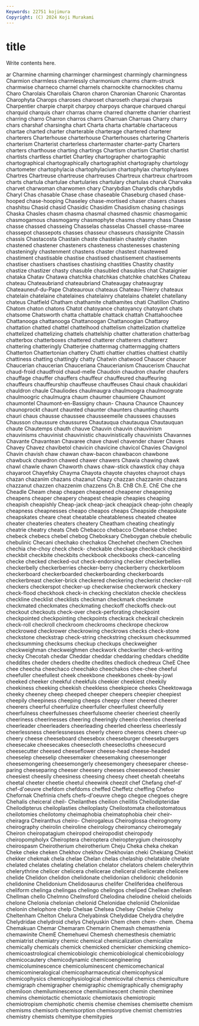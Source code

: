 ```yaml
---
Keywords: 22751 kojimura
Copyright: (C) 2024 Koji Murakami
---
```


# title

Write contents here.



ar Charmine charming charminger charmingest charmingly charmingness Charmion charmless
charmlessly charmonium charms charm-struck charmwise charneco charnel charnels charnockite charnockites
charnu Charo Charolais Charollais Charon charon Charonian Charonic Charontas Charophyta
Charops charoses charoset charoseth charpai charpais Charpentier charpie charpit charpoy
charpoys charque charqued charqui charquid charquis charr charras charre charred
charrette charrier charriest charring charro Charron charros charrs Charruan Charruas
Charry charry chars charshaf charsingha chart Charta charta chartable chartaceous
chartae charted charter charterable charterage chartered charterer charterers Charterhouse charterhouse
Charterhouses chartering Charteris charterism Charterist charterless chartermaster charter-party Charters charters
charthouse charting chartings Chartism chartism Chartist chartist chartists chartless chartlet
Chartley chartographer chartographic chartographical chartographically chartographist chartography chartology chartometer chartophylacia
chartophylacium chartophylax chartophylaxes Chartres Chartreuse chartreuse chartreuses Chartreux chartreux chartroom
charts chartula chartulae chartularies chartulary chartulas charuk Charvaka charvet charwoman
charwomen chary Charybdian Charybdis charybdis Charyl Chas chasable Chase chase
chaseable Chaseburg chased chase-hooped chase-hooping Chaseley chase-mortised chaser chasers chases
chashitsu Chasid chasid Chasidic Chasidim Chasidism chasing chasings Chaska Chasles
chasm chasma chasmal chasmed chasmic chasmogamic chasmogamous chasmogamy chasmophyte chasms
chasmy chass Chasse chasse chassed chasseing Chasselas chasselas Chassell chasse-maree
chassepot chassepots chasses chasseur chasseurs chassignite Chassin chassis Chastacosta Chastain
chaste chastelain chastely chasten chastened chastener chasteners chasteness chastenesses chastening
chasteningly chastenment chastens chaster chastest chasteweed chastiment chastisable chastise chastised
chastisement chastisements chastiser chastisers chastises chastising chastities Chastity chastity chastize
chastizer chasty chasuble chasubled chasubles chat Chataignier chataka Chatav Chatawa
chatchka chatchkas chatchke chatchkes Chateau chateau Chateaubriand chateaubriand Chateaugay chateaugray
Chateauneuf-du-Pape Chateauroux chateaus Chateau-Thierry chateaux chatelain chatelaine chatelaines chatelainry chatelains
chatelet chatellany chateus Chatfield Chatham chathamite chathamites chati Chatillon Chatino
Chatom chaton chatons Chatot chatoyance chatoyancy chatoyant chats chatsome Chatsworth
chatta chattable chattack chattah Chattahoochee Chattanooga chattanooga Chattanoogan Chattanoogian Chattaroy
chattation chatted chattel chattelhood chattelism chattelization chattelize chattelized chattelizing chattels
chattelship chatter chatteration chatterbag chatterbox chatterboxes chattered chatterer chatterers chattererz
chattering chatteringly Chatterjee chattermag chattermagging chatters Chatterton Chattertonian chattery Chatti
chattier chatties chattiest chattily chattiness chatting chattingly chatty Chatwin chatwood
Chaucer chaucer Chaucerian chaucerian Chauceriana Chaucerianism Chaucerism Chauchat chaud-froid chaudfroid
chaud-melle Chaudoin chaudron chaufer chaufers chauffage chauffer chauffers chauffeur chauffeured
chauffeuring chauffeurs chauffeurship chauffeuse chauffeuses Chaui chauk chaukidari chauldron chaule
Chauliodes chaulmaugra chaulmoogra chaulmoograte chaulmoogric chaulmugra chaum chaumer chaumiere Chaumont
chaumontel Chaumont-en-Bassigny chaun- Chauna Chaunce Chauncey chaunoprockt chaunt chaunted chaunter
chaunters chaunting chaunts chauri chaus chausse chaussee chausseemeile chaussees chausses
Chausson chaussure chaussures Chautauqua chautauqua Chautauquan chaute Chautemps chauth chauve
Chauvin chauvin chauvinism chauvinisms chauvinist chauvinistic chauvinistically chauvinists Chavannes Chavante
Chavantean Chavaree chave chavel chavender chaver Chaves Chavey Chavez chavibetol
chavicin chavicine chavicol Chavies Chavignol Chavin chavish chaw chawan chaw-bacon
chawbacon chawbone chawbuck chawdron chawed chawer chawers Chawia chawing chawk
chawl chawle chawn Chaworth chaws chaw-stick chawstick chay chaya chayaroot
Chayefsky Chayma Chayota chayote chayotes chayroot chays chazan chazanim chazans
chazanut Chazy chazzan chazzanim chazzans chazzanut chazzen chazzenim chazzens Ch.B.
ChB Ch.E. ChE Che che Cheadle Cheam cheap cheapen cheapened
cheapener cheapening cheapens cheaper cheapery cheapest cheapie cheapies cheaping cheapish
cheapishly Cheap-jack cheap-jack cheapjack cheap-john cheaply cheapness cheapnesses cheapo cheapos
cheaps Cheapside cheapskate cheapskates cheare cheat cheatable cheatableness cheated cheatee
cheater cheateries cheaters cheatery Cheatham cheating cheatingly cheatrie cheatry cheats
Cheb Chebacco chebacco Chebanse chebec chebeck chebecs chebel chebog Cheboksary
Cheboygan chebule chebulic chebulinic Checani chechako chechakos Chechehet chechem Chechen
chechia che-choy check check- checkable checkage checkback checkbird checkbit checkbite
checkbits checkbook checkbooks check-canceling checke checked checked-out check-endorsing checker checkerbellies
checkerbelly checkerberries checker-berry checkerberry checkerbloom checkerboard checkerboarded checkerboarding checkerboards checkerbreast
checker-brick checkered checkering checkerist checker-roll checkers checkerspot checker-up checkerwise checkerwork
checkery check-flood checkhook check-in checking checklaton checkle checkless checkline checklist
checklists checkman checkmark checkmate checkmated checkmates checkmating checkoff checkoffs check-out
checkout checkouts check-over check-perforating checkpoint checkpointed checkpointing checkpoints checkrack checkrail
checkrein check-roll checkroll checkroom checkrooms checkrope checkrow checkrowed checkrower checkrowing
checkrows checks check-stone checkstone checkstrap check-string checkstring checksum checksummed checksumming
checksums checkup checkups checkweigher checkweighman checkweighmen checkwork checkwriter check-writing checky
Checotah chedar Cheddar cheddar cheddaring cheddars cheddite cheddites cheder cheders
chedite chedites chedlock chedreux CheE Chee chee cheecha cheechaco cheechako
cheechakos chee-chee cheeful cheefuller cheefullest cheek cheekbone cheekbones cheek-by-jowl cheeked
cheeker cheekful cheekfuls cheekier cheekiest cheekily cheekiness cheeking cheekish cheekless
cheekpiece cheeks Cheektowaga cheeky cheeney cheep cheeped cheeper cheepers cheepier
cheepiest cheepily cheepiness cheeping cheeps cheepy cheer cheered cheerer cheerers
cheerful cheerfulize cheerfuller cheerfullest cheerfully cheerfulness cheerfulnesses cheerfulsome cheerier cheeriest
cheerily cheeriness cheerinesses cheering cheeringly cheerio cheerios cheerlead cheerleader cheerleaders
cheerleading cheerled cheerless cheerlessly cheerlessness cheerlessnesses cheerly cheero cheeros cheers
cheer-up cheery cheese cheeseboard cheesebox cheeseburger cheeseburgers cheesecake cheesecakes cheesecloth
cheesecloths cheesecurd cheesecutter cheesed cheeseflower cheese-head cheese-headed cheeselep cheeselip cheesemaker
cheesemaking cheesemonger cheesemongering cheesemongerly cheesemongery cheeseparer cheese-paring cheeseparing cheeser cheesery
cheeses cheesewood cheesier cheesiest cheesily cheesiness cheesing cheesy cheet cheetah
cheetahs cheetal cheeter cheetie cheetul cheewink cheezit chef Chefang chef-d'
chef-d'oeuvre chefdom chefdoms cheffed Cheffetz cheffing Chefoo Chefornak Chefrinia chefs
chefs-d'oeuvre chego chegoe chegoes chegre Chehalis cheiceral cheil- Cheilanthes cheilion
cheilitis Cheilodipteridae Cheilodipterus cheiloplasties cheiloplasty Cheilostomata cheilostomatous cheilotomies cheilotomy cheimaphobia
cheimatophobia cheir cheir- cheiragra Cheiranthus cheiro- Cheirogaleus Cheiroglossa cheirognomy cheirography
cheirolin cheiroline cheirology cheiromancy cheiromegaly Cheiron cheiropatagium cheiropod cheiropodist cheiropody
cheiropompholyx Cheiroptera cheiroptera cheiropterygium cheirosophy cheirospasm Cheirotherium cheirotherium Cheju Cheka
cheka chekan Cheke cheke cheken Chekhov chekhov Chekhovian cheki Chekiang
Chekist chekker chekmak chela chelae Chelan chelas chelaship chelatable chelate
chelated chelates chelating chelation chelator chelators chelem chelerythrin chelerythrine chelicer
chelicera chelicerae cheliceral chelicerate chelicere chelide Chelidon chelidon chelidonate chelidonian
chelidonic chelidonin chelidonine Chelidonium Chelidosaurus chelifer Cheliferidea cheliferous cheliform chelinga
chelingas chelingo chelingos cheliped Chellean chellean Chellman chello Chelmno Chelmsford
Chelodina chelodine cheloid cheloids chelone Chelonia chelonian chelonid Chelonidae cheloniid
Cheloniidae chelonin chelophore chelp Chelsae Chelsea Chelsey Chelsie Chelsy Cheltenham
Chelton Chelura Chelyabinsk Chelydidae Chelydra chelydre Chelydridae chelydroid chelys Chelyuskin
Chem chem chem- chem. Chema Chemakuan Chemar Chemaram Chemarin Chemash
chemasthenia chemawinite ChemE Chemehuevi Chemesh chemesthesis chemiatric chemiatrist chemiatry chemic
chemical chemicalization chemicalize chemically chemicals chemick chemicked chemicker chemicking chemico-
chemicoastrological chemicobiologic chemicobiological chemicobiology chemicocautery chemicodynamic chemicoengineering chemicoluminescence chemicoluminescent chemicomechanical
chemicomineralogical chemicopharmaceutical chemicophysical chemicophysics chemicophysiological chemicovital chemics chemiculture chemigraph chemigrapher
chemigraphic chemigraphically chemigraphy chemiloon chemiluminescence chemiluminescent chemin cheminee chemins chemiotactic
chemiotaxic chemiotaxis chemiotropic chemiotropism chemiphotic chemis chemise chemises chemisette chemism
chemisms chemisorb chemisorption chemisorptive chemist chemistries chemistry chemists chemitype chemitypies
